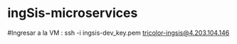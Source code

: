 # ingSis-microservices

#Ingresar a la VM : ssh -i ingsis-dev_key.pem tricolor-ingsis@4.203.104.146

